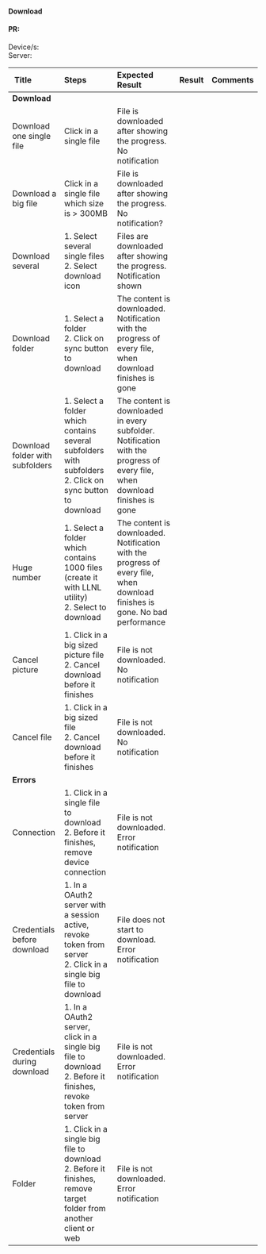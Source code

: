 #### Download 

#### PR: <br>


Device/s: <br>
Server: 


| Title | Steps     | Expected Result | Result | Comments |
| :---- | :-------- | :-------------- | :----: | :------- |
|**Download**||||
| Download one single file | Click in a single file | File is downloaded after showing the progress. No notification | | |
| Download a big file | Click in a single file which size is > 300MB | File is downloaded after showing the progress. No notification? | | |
| Download several| 1. Select several single files<br>2. Select download icon | Files are downloaded after showing the progress. Notification shown | | |
| Download folder | 1. Select a folder<br>2. Click on sync button to download | The content is downloaded. Notification with the progress of every file, when download finishes is gone | | |
| Download folder with subfolders | 1. Select a folder which contains several subfolders with subfolders<br>2. Click on sync button to download | The content is downloaded in every subfolder. Notification with the progress of every file, when download finishes is gone| | |
| Huge number | 1. Select a folder which contains 1000 files (create it with LLNL utility)<br>2. Select to download| The content is downloaded. Notification with the progress of every file, when download finishes is gone. No bad performance | | |
| Cancel picture | 1. Click in a big sized picture file<br>2. Cancel download before it finishes | File is not downloaded. No notification | | |
| Cancel file | 1. Click in a big sized file<br>2. Cancel download before it finishes | File is not downloaded. No notification | | |
|**Errors**||||
| Connection | 1. Click in a single file to download<br>2. Before it finishes, remove device connection | File is not downloaded. Error notification | | |
| Credentials before download| 1. In a OAuth2 server with a session active, revoke token from server<br>2. Click in a single big file to download| File does not start to download. Error notification | | |
| Credentials during download| 1. In a OAuth2 server, click in a single big file to download<br>2. Before it finishes, revoke token from server | File is not downloaded. Error notification | | |
| Folder | 1. Click in a single big file to download<br>2. Before it finishes, remove target folder from another client or web | File is not downloaded. Error notification | | |
